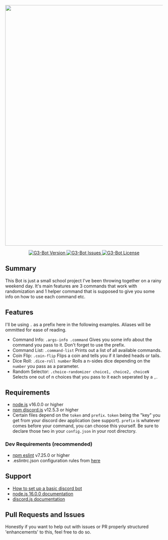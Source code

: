 <p align="center">
	<img src="https://repository-images.githubusercontent.com/361565580/72fe4100-aab5-11eb-82c9-efd79c63c64e" width="768">
</p>

<p align="center">
	<a href="https://github.com/G3rrus/.randomizer-bot/releases/latest">
		<img src="https://img.shields.io/badge/Version-1.0.0-blue.svg?style=flat-square" alt="G3-Bot Version">
	</a>
	<a href="https://github.com/G3rrus/.randomizer-bot/issues">
		<img src="https://img.shields.io/github/issues-raw/G3rrus/.randomizer-bot.svg?style=flat-square&label=Issues" alt="G3-Bot Issues">
	</a>
	<a href="https://github.com/G3rrus/.randomizer-bot/blob/main/LICENSE">
		<img src="https://img.shields.io/badge/License-GPLv3-red.svg?style=flat-square" alt="G3-Bot License">
	</a>
</p>

## Summary
This Bot is just a small school project I've been throwing together on a rainy weekend day. It's main features are 3 commands that work with randomization and 1 helper command that is supposed
to give you some info on how to use each command etc.

## Features
I'll be using `.` as a prefix here in the following examples. Aliases will be ommitted for ease of reading.
* Command Info: `.args-info .command` Gives you some info about the command you pass to it. Don't forget to use the prefix.
* Command List: `.command-list` Prints out a list of all available commands.
* Coin Flip: `.coin-flip` Flips a coin and tells you if it landed heads or tails.
* Dice Roll: `.dice-roll number` Rolls a n-sides dice depending on the `number` you pass as a parameter.
* Random Selector: `.choice-randomizer choice1, choice2, choiceN` Selects one out of n choices that you pass to it each seperated by a `,`.

## Requirements
- [node.js](https://nodejs.org/en/) v16.0.0 or higher
- [npm discord.js](https://www.npmjs.com/package/discord.js) v12.5.3 or higher
- Certain files depend on the `token` and `prefix`. `token` being the "key" you get from your discord dev application (see support). `prefix` is whatever comes before your command, you can choose this yourself. Be sure to declare those two in your `config.json` in your root directory.

### Dev Requirements (recommended)
- [npm eslint](https://www.npmjs.com/package/eslint) v7.25.0 or higher
- .eslintrc.json configuration rules from [here](https://discordjs.guide/preparations/setting-up-a-linter.html#setting-up-eslint-rules)

## Support
- [How to set up a basic discord bot](https://discordjs.guide/#before-you-begin)
- [node.js 16.0.0 documentation](https://nodejs.org/dist/latest-v16.x/docs/api/)
- [discord.js documentation](https://discord.js.org/#/docs/main/stable/general/welcome)

## Pull Requests and Issues
Honestly if you want to help out with issues or PR properly structured 'enhancements' to this,  feel free to do so.
